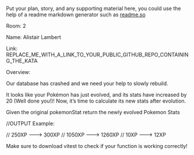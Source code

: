 Put your plan, story, and any supporting material here, you could use the help of a readme markdown generator such as [readme.so](https://readme.so/)


Room: 2

Name: Alistair Lambert

Link: REPLACE_ME_WITH_A_LINK_TO_YOUR_PUBLIC_GITHUB_REPO_CONTAINING_THE_KATA

Overview:

Our database has crashed and we need your help to slowly rebuild. 

It looks like your Pokémon has just evolved, and its stats have increased by 20 (Well done you!)! Now, it’s time to calculate its new stats after evolution. 

Given the original pokemonStat return the newly evolved Pokemon Stats

//OUTPUT Example:

// 250XP ---> 300XP
// 1050XP ---> 1260XP
// 10XP ---> 12XP

Make sure to download vitest to check if your function is working correctly!